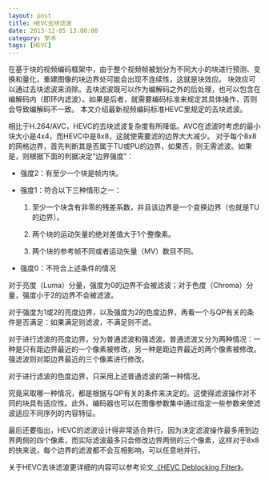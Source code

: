 ```yaml
---
layout: post
title: HEVC去块滤波
date: 2013-12-05 13:00:00
category: 学术
tags: [HEVC]
---
```


在基于块的视频编码框架中，由于整个视频帧被划分为不同大小的块进行预测、变换和量化，重建图像的块边界处可能会出现不连续性，这就是块效应。
块效应可以通过去块滤波来消除。去块滤波既可以作为编解码之外的后处理，也可以包含在编解码内（即环内滤波）。如果是后者，就需要编码标准来规定其具体操作，否则会导致编解码不一致。
本文介绍最新视频编码标准HEVC里规定的去块滤波。

<!--more-->
相比于H.264/AVC，HEVC的去块滤波复杂度有所降低。AVC在滤波时考虑的最小块大小是4x4，而HEVC中是8x8，这就使需要滤的边界大大减少。
对于每个8x8的网格边界，首先判断其是否属于TU或PU的边界，如果否，则无需滤波。如果是，则根据下面的判据决定“边界强度”：

* 强度2：有至少一个块是帧内块。

* 强度1：符合以下三种情形之一：

	1. 至少一个块含有非零的残差系数，并且该边界是一个变换边界（也就是TU的边界）。
	
	2. 两个块的运动矢量的绝对差值大于1个整像素。
	
	3. 两个块的参考帧不同或者运动矢量（MV）数目不同。 
 
* 强度0：不符合上述条件的情况

对于亮度（Luma）分量，强度为0的边界不会被滤波；对于色度（Chroma）分量，强度小于2的边界不会被滤波。

对于强度为1或2的亮度边界，以及强度为2的色度边界，再看一个与QP有关的条件是否满足：如果满足则滤波，不满足则不滤。

对于进行滤波的亮度边界，分为普通滤波和强滤波。普通滤波又分为两种情况：一种是只有距边界最近的一个像素被修改，另一种是距边界最近的两个像素被修改。
强滤波则对距边界最近的三个像素进行修改。

对于进行滤波的色度边界，只采用上述普通滤波的第一种情况。

究竟采取哪一种情况，都是根据与QP有关的条件来决定的。这使得滤波操作对不同的块具有适应性。此外，编码器也可以在图像参数集中通过指定一些参数来使滤波适应不同序列的内容特征。

最后还要指出，HEVC的滤波设计得非常适合并行。因为决定滤波操作最多用到边界两侧的四个像素，而实际滤波最多只会修改边界两侧的三个像素，这样对于8x8的快来说，每个边界的滤波都不会互相影响，可以任意地并行。

关于HEVC去块滤波更详细的内容可以参考论文[《HEVC Deblocking Filter》](http://ieeexplore.ieee.org/xpl/articleDetails.jsp?arnumber=6324414)。